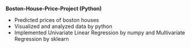 <b> Boston-House-Price-Project (Python) </b>

- Predicted prices of boston houses 
- Visualized and analyzed data by python
- Implemented Univariate Linear Regression by numpy and Multivariate Regression by sklearn
